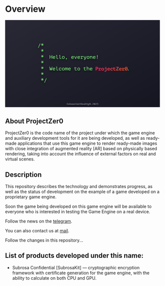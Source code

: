 # Overview

![image alt](/Images/ProjectZer0.png)

<!-- See a [`Quick Overview of Rendering Technology`]() -->


## About ProjectZer0

ProjectZer0 is the code name of the project under which the game engine and auxiliary development tools for it are being developed, as well as ready-made applications that use this game engine to render ready-made images with close integration of augmented reality [AR] based on physically based rendering, taking into account the influence of external factors on real and virtual scenes.


## Description

This repository describes the technology and demonstrates progress, as well as the status of development on the example of a game developed on a proprietary game engine.

Soon the game being developed on this game engine will be available to everyone who is interested in testing the Game Engine on a real device.

Follow the news on the [telegram](https://t.me/+R658bUVMRMw3YTli).

You can also contact us at [mail](mailto:ddec.team@gmail.com).

Follow the changes in this repository...


## List of products developed under this name:

- Subrosa Confidential [SubrosaKit] — cryptographic encryption framework with certificate generation for the game engine, with the ability to calculate on both CPU and GPU.
